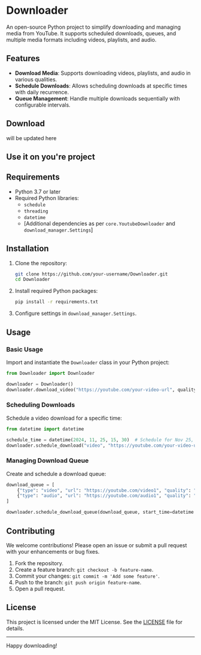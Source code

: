 
# Downloader

An open-source Python project to simplify downloading and managing media from YouTube. It supports scheduled downloads, queues, and multiple media formats including videos, playlists, and audio.

## Features

- **Download Media**: Supports downloading videos, playlists, and audio in various qualities.
- **Schedule Downloads**: Allows scheduling downloads at specific times with daily recurrence.
- **Queue Management**: Handle multiple downloads sequentially with configurable intervals.

## Download

will be updated here


## Use it on you're project

## Requirements

- Python 3.7 or later
- Required Python libraries:
  - `schedule`
  - `threading`
  - `datetime`
  - [Additional dependencies as per `core.YoutubeDownloader` and `download_manager.Settings`]

## Installation

1. Clone the repository:
   ```bash
   git clone https://github.com/your-username/Downloader.git
   cd Downloader
   ```

2. Install required Python packages:
   ```bash
   pip install -r requirements.txt
   ```

3. Configure settings in `download_manager.Settings`.

## Usage

### Basic Usage

Import and instantiate the `Downloader` class in your Python project:
```python
from Downloader import Downloader

downloader = Downloader()
downloader.download_video("https://youtube.com/your-video-url", quality="best")
```

### Scheduling Downloads

Schedule a video download for a specific time:
```python
from datetime import datetime

schedule_time = datetime(2024, 11, 25, 15, 30)  # Schedule for Nov 25, 2024, at 3:30 PM
downloader.schedule_download("video", "https://youtube.com/your-video-url", schedule_time)
```

### Managing Download Queue

Create and schedule a download queue:
```python
download_queue = [
    {"type": "video", "url": "https://youtube.com/video1", "quality": "1080p"},
    {"type": "audio", "url": "https://youtube.com/audio1", "quality": "best"},
]

downloader.schedule_download_queue(download_queue, start_time=datetime.now(), interval_minutes=10)
```

## Contributing

We welcome contributions! Please open an issue or submit a pull request with your enhancements or bug fixes.

1. Fork the repository.
2. Create a feature branch: `git checkout -b feature-name`.
3. Commit your changes: `git commit -m 'Add some feature'`.
4. Push to the branch: `git push origin feature-name`.
5. Open a pull request.

## License

This project is licensed under the MIT License. See the [LICENSE](LICENSE) file for details.

---

Happy downloading!

